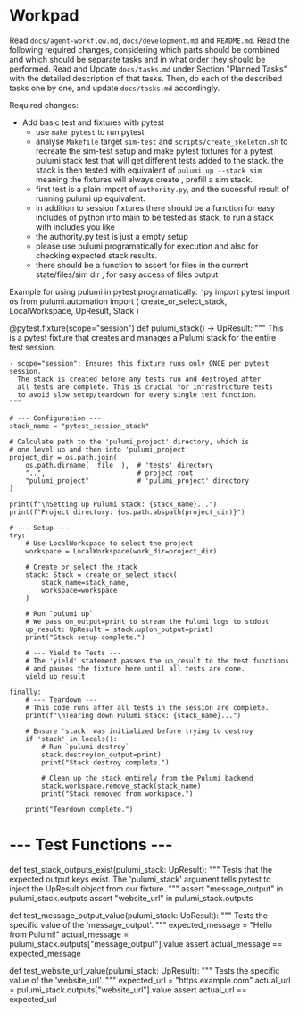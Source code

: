 # Workpad

Read `docs/agent-workflow.md`, `docs/development.md` and `README.md`.
Read the following required changes, considering which parts should be combined and which should be separate tasks and in what order they should be performed.
Read and Update `docs/tasks.md` under Section "Planned Tasks" with the detailed description of that tasks.
Then, do each of the described tasks one by one, and update `docs/tasks.md` accordingly.

Required changes:


- Add basic test and fixtures with pytest
  - use `make pytest` to run pytest
  - analyse `Makefile` target `sim-test` and `scripts/create_skeleton.sh` to recreate the sim-test setup and make pytest fixtures for a pytest pulumi stack test that will get different tests added to the stack. the stack is then tested with equivalent of `pulumi up --stack sim` meaning the fixtures will always create , prefill a sim stack.
  - first test is a plain import of `authority.py`, and the sucessful result of running pulumi up equivalent.
  - in addition to session fixtures there should be a function for easy includes of python into main to be tested as stack, to run a stack with includes you like
  - the authority.py test is just a empty setup
  - please use pulumi programatically for execution and also for checking expected stack results.
  - there should be a function to assert for files in the current state/files/sim dir , for easy access of files output

Example for using pulumi in pytest programatically:
`'`py
import pytest
import os
from pulumi.automation import (
    create_or_select_stack,
    LocalWorkspace,
    UpResult,
    Stack
)

@pytest.fixture(scope="session")
def pulumi_stack() -> UpResult:
    """
    This is a pytest fixture that creates and manages a Pulumi stack
    for the entire test session.

    - scope="session": Ensures this fixture runs only ONCE per pytest session.
      The stack is created before any tests run and destroyed after
      all tests are complete. This is crucial for infrastructure tests
      to avoid slow setup/teardown for every single test function.
    """

    # --- Configuration ---
    stack_name = "pytest_session_stack"

    # Calculate path to the 'pulumi_project' directory, which is
    # one level up and then into 'pulumi_project'
    project_dir = os.path.join(
        os.path.dirname(__file__),  # 'tests' directory
        "..",                       # project root
        "pulumi_project"            # 'pulumi_project' directory
    )

    print(f"\nSetting up Pulumi stack: {stack_name}...")
    print(f"Project directory: {os.path.abspath(project_dir)}")

    # --- Setup ---
    try:
        # Use LocalWorkspace to select the project
        workspace = LocalWorkspace(work_dir=project_dir)

        # Create or select the stack
        stack: Stack = create_or_select_stack(
            stack_name=stack_name,
            workspace=workspace
        )

        # Run `pulumi up`
        # We pass on_output=print to stream the Pulumi logs to stdout
        up_result: UpResult = stack.up(on_output=print)
        print("Stack setup complete.")

        # --- Yield to Tests ---
        # The 'yield' statement passes the up_result to the test functions
        # and pauses the fixture here until all tests are done.
        yield up_result

    finally:
        # --- Teardown ---
        # This code runs after all tests in the session are complete.
        print(f"\nTearing down Pulumi stack: {stack_name}...")

        # Ensure 'stack' was initialized before trying to destroy
        if 'stack' in locals():
            # Run `pulumi destroy`
            stack.destroy(on_output=print)
            print("Stack destroy complete.")

            # Clean up the stack entirely from the Pulumi backend
            stack.workspace.remove_stack(stack_name)
            print("Stack removed from workspace.")

        print("Teardown complete.")


# --- Test Functions ---

def test_stack_outputs_exist(pulumi_stack: UpResult):
    """
    Tests that the expected output keys exist.
    The 'pulumi_stack' argument tells pytest to inject the
    UpResult object from our fixture.
    """
    assert "message_output" in pulumi_stack.outputs
    assert "website_url" in pulumi_stack.outputs

def test_message_output_value(pulumi_stack: UpResult):
    """
    Tests the specific value of the 'message_output'.
    """
    expected_message = "Hello from Pulumi!"
    actual_message = pulumi_stack.outputs["message_output"].value
    assert actual_message == expected_message

def test_website_url_value(pulumi_stack: UpResult):
    """
    Tests the specific value of the 'website_url'.
    """
    expected_url = "https.example.com"
    actual_url = pulumi_stack.outputs["website_url"].value
    assert actual_url == expected_url
```

